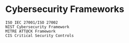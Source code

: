# Cybersecurity Frameworks
	ISO IEC 27001/ISO 27002
	NIST Cybersecurity Framework
	MITRE ATT@CK Framework
	CIS Critical Security Controls
